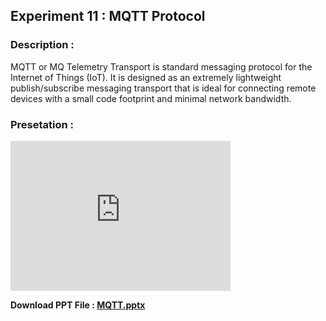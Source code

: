 ## Experiment 11 : MQTT Protocol

### Description :  
MQTT or MQ Telemetry Transport is standard messaging protocol for the Internet of Things (IoT). It is designed as an extremely lightweight publish/subscribe messaging transport that is ideal for connecting remote devices with a small code footprint and minimal network bandwidth. 

### Presetation :   

<iframe width="352" height="240"
src="https://github.com/aswin-asokan/Kerala-IoT-Challenge/blob/gh-pages/files/Presentation%20(1).mp4"
frameborder="0" 
allow="accelerometer; autoplay; encrypted-media; gyroscope; picture-in-picture" 
allowfullscreen></iframe>  
   
   
**Download PPT File : [MQTT.pptx](https://github.com/aswin-asokan/Kerala-IoT-Challenge/files/9331541/MQTT.pptx)**
